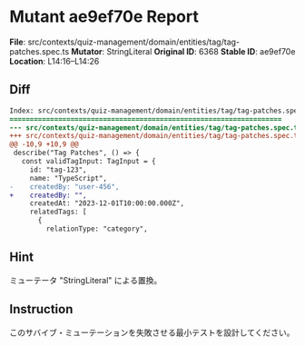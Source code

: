 # Mutant ae9ef70e Report

**File**: src/contexts/quiz-management/domain/entities/tag/tag-patches.spec.ts
**Mutator**: StringLiteral
**Original ID**: 6368
**Stable ID**: ae9ef70e
**Location**: L14:16–L14:26

## Diff

```diff
Index: src/contexts/quiz-management/domain/entities/tag/tag-patches.spec.ts
===================================================================
--- src/contexts/quiz-management/domain/entities/tag/tag-patches.spec.ts	original
+++ src/contexts/quiz-management/domain/entities/tag/tag-patches.spec.ts	mutated #6368
@@ -10,9 +10,9 @@
 describe("Tag Patches", () => {
   const validTagInput: TagInput = {
     id: "tag-123",
     name: "TypeScript",
-    createdBy: "user-456",
+    createdBy: "",
     createdAt: "2023-12-01T10:00:00.000Z",
     relatedTags: [
       {
         relationType: "category",
```

## Hint

ミューテータ "StringLiteral" による置換。

## Instruction

このサバイブ・ミューテーションを失敗させる最小テストを設計してください。
